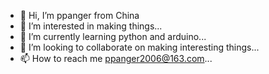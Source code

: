 - 👋 Hi, I’m ppanger from China
- 👀 I’m interested in making things...
- 🌱 I’m currently learning python and arduino...
- 💞️ I’m looking to collaborate on making interesting things...
- 📫 How to reach me ppanger2006@163.com...

<!---
ppanger/ppanger is a ✨ special ✨ repository because its `README.md` (this file) appears on your GitHub profile.
You can click the Preview link to take a look at your changes.
--->
